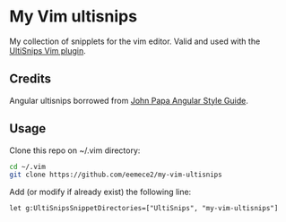 # My Vim ultisnips         

My collection of snipplets for the vim editor.
Valid and used with the [UltiSnips Vim plugin](https://github.com/SirVer/ultisnips).                                                     
                                                                         
## Credits
Angular ultisnips borrowed from [John Papa Angular Style Guide](https://github.com/johnpapa/angular-styleguide).

## Usage
Clone this repo on ~/.vim directory:

```bash
cd ~/.vim
git clone https://github.com/eemece2/my-vim-ultisnips
```

Add (or modify if already exist) the following line:

```vim
let g:UltiSnipsSnippetDirectories=["UltiSnips", "my-vim-ultisnips"]
```

